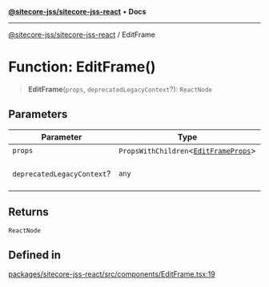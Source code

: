 [**@sitecore-jss/sitecore-jss-react**](../README.md) • **Docs**

***

[@sitecore-jss/sitecore-jss-react](../README.md) / EditFrame

# Function: EditFrame()

> **EditFrame**(`props`, `deprecatedLegacyContext`?): `ReactNode`

## Parameters

| Parameter | Type | Description |
| ------ | ------ | ------ |
| `props` | `PropsWithChildren`\<[`EditFrameProps`](../interfaces/EditFrameProps.md)\> | - |
| `deprecatedLegacyContext`? | `any` | **Deprecated** **See** [React Docs](https://legacy.reactjs.org/docs/legacy-context.html#referencing-context-in-lifecycle-methods) |

## Returns

`ReactNode`

## Defined in

[packages/sitecore-jss-react/src/components/EditFrame.tsx:19](https://github.com/Sitecore/jss/blob/5b4314b712f0ff68b2830199db3aeba34caef55e/packages/sitecore-jss-react/src/components/EditFrame.tsx#L19)
